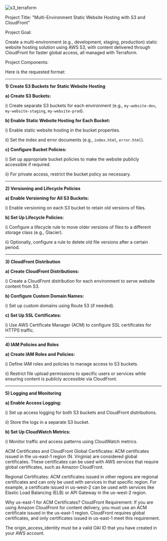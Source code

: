 ![s3_terraform](https://github.com/user-attachments/assets/ed43871b-3987-4377-bd13-4b84a367e74d)


Project Title: "Multi-Environment Static Website Hosting with S3 and CloudFront"

Project Goal:

Create a multi-environment (e.g., development, staging, production) static website hosting solution using AWS S3, with content delivered through CloudFront for faster global access, all managed with Terraform.

Project Components:

Here is the requested format:

---

**1) Create S3 Buckets for Static Website Hosting**

   **a) Create S3 Buckets:**
   
   i) Create separate S3 buckets for each environment (e.g., `my-website-dev`, `my-website-staging`, `my-website-prod`).

   **b) Enable Static Website Hosting for Each Bucket:**

   i) Enable static website hosting in the bucket properties.  
   
   ii) Set the index and error documents (e.g., `index.html`, `error.html`).

   **c) Configure Bucket Policies:**

   i) Set up appropriate bucket policies to make the website publicly accessible if required.  
   
   ii) For private access, restrict the bucket policy as necessary.

---

**2) Versioning and Lifecycle Policies**

   **a) Enable Versioning for All S3 Buckets:**

   i) Enable versioning on each S3 bucket to retain old versions of files.

   **b) Set Up Lifecycle Policies:**

   i) Configure a lifecycle rule to move older versions of files to a different storage class (e.g., Glacier).  
   
   ii) Optionally, configure a rule to delete old file versions after a certain period.

---

**3) CloudFront Distribution**

   **a) Create CloudFront Distributions:**

   i) Create a CloudFront distribution for each environment to serve website content from S3.

   **b) Configure Custom Domain Names:**

   i) Set up custom domains using Route 53 (if needed).

   **c) Set Up SSL Certificates:**

   i) Use AWS Certificate Manager (ACM) to configure SSL certificates for HTTPS traffic.

---

**4) IAM Policies and Roles**

   **a) Create IAM Roles and Policies:**

   i) Define IAM roles and policies to manage access to S3 buckets.  
   
   ii) Restrict file upload permissions to specific users or services while ensuring content is publicly accessible via CloudFront.

---

**5) Logging and Monitoring**

   **a) Enable Access Logging:**

   i) Set up access logging for both S3 buckets and CloudFront distributions.  
   
   ii) Store the logs in a separate S3 bucket.

   **b) Set Up CloudWatch Metrics:**

   i) Monitor traffic and access patterns using CloudWatch metrics.


ACM Certificates and CloudFront
Global Certificates: ACM certificates issued in the us-east-1 region (N. Virginia) are considered global certificates. These certificates can be used with AWS services that require global certificates, such as Amazon CloudFront.

Regional Certificates: ACM certificates issued in other regions are regional certificates and can only be used with services in that specific region. For example, a certificate issued in us-west-2 can be used with services like Elastic Load Balancing (ELB) or API Gateway in the us-west-2 region.

Why us-east-1 for ACM Certificates?
CloudFront Requirement: If you are using Amazon CloudFront for content delivery, you must use an ACM certificate issued in the us-east-1 region. CloudFront requires global certificates, and only certificates issued in us-east-1 meet this requirement.


The origin_access_identity must be a valid OAI ID that you have created in your AWS account.
